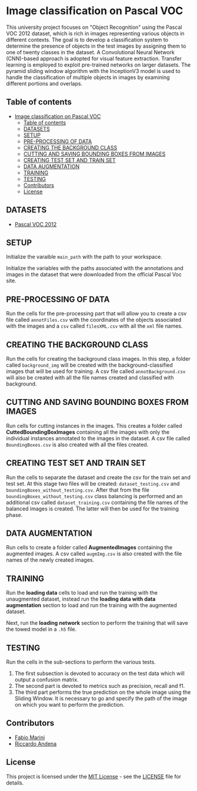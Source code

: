 # Image classification on Pascal VOC

This university project focuses on "Object Recognition" using the Pascal VOC 2012 dataset, which is rich in images representing various objects in different contexts. The goal is to develop a classification system to determine the presence of objects in the test images by assigning them to one of twenty classes in the dataset. A Convolutional Neural Network (CNN)-based approach is adopted for visual feature extraction. Transfer learning is employed to exploit pre-trained networks on larger datasets. The pyramid sliding window algorithm with the InceptionV3 model is used to handle the classification of multiple objects in images by examining different portions and overlaps.

## Table of contents

- [Image classification on Pascal VOC](#image-classification-on-pascal-voc)
  - [Table of contents](#table-of-contents)
  - [DATASETS](#datasets)
  - [SETUP](#setup)
  - [PRE-PROCESSING OF DATA](#pre-processing-of-data)
  - [CREATING THE BACKGROUND CLASS](#creating-the-background-class)
  - [CUTTING AND SAVING BOUNDING BOXES FROM IMAGES](#cutting-and-saving-bounding-boxes-from-images)
  - [CREATING TEST SET AND TRAIN SET](#creating-test-set-and-train-set)
  - [DATA AUGMENTATION](#data-augmentation)
  - [TRAINING](#training)
  - [TESTING](#testing)
  - [Contributors](#contributors)
  - [License](#license)

## DATASETS

- <a href="http://host.robots.ox.ac.uk/pascal/VOC/voc2012/VOCtrainval_11-May-2012.tar" target="_blank">Pascal VOC 2012</a>

## SETUP

Initialize the varaible `main_path` with the path to your workspace.

Initialize the variables with the paths associated with the annotations and images in the dataset that were downloaded from the official Pascal Voc site.

## PRE-PROCESSING OF DATA

Run the cells for the pre-processing part that will allow you to create a csv file called `annotFiles.csv` with the coordinates of the objects associated with the images and a `csv` called `filesXML.csv` with all the `xml` file names.

## CREATING THE BACKGROUND CLASS

Run the cells for creating the background class images. In this step, a folder called `background_img` will be created with the background-classified images that will be used for training. A csv file called `annotBackground.csv` will also be created with all the file names created and classified with background.

## CUTTING AND SAVING BOUNDING BOXES FROM IMAGES

Run cells for cutting instances in the images. This creates a folder called **CuttedBoundingBoxImages** containing all the images with only the individual instances annotated to the images in the dataset. A csv file called `BoundingBoxes.csv` is also created with all the files created.

## CREATING TEST SET AND TRAIN SET

Run the cells to separate the dataset and create the csv for the train set and test set. At this stage two files will be created: `dataset_testing.csv` and `boundingBoxes_without_testing.csv`. After that from the file `boundingBoxes_without_testing.csv` class balancing is performed and an additional csv called `dataset_training.csv` containing the file names of the balanced images is created. The latter will then be used for the training phase.

## DATA AUGMENTATION

Run cells to create a folder called **AugmentedImages** containing the augmented images. A csv called `augmImg.csv` is also created with the file names of the newly created images.

## TRAINING

Run the **loading data** cells to load and run the training with the unaugmented dataset, instead run the **loading data with data augmentation** section to load and run the training with the augmented dataset.

Next, run the **loading network** section to perform the training that will save the towed model in a `.h5` file.

## TESTING

Run the cells in the sub-sections to perform the various tests.

1. The first subsection is devoted to accuracy on the test data which will output a confusion matrix.
2. The second part is devoted to metrics such as precision, recall and f1.
3. The third part performs the true prediction on the whole image using the Sliding Window. It is necessary to go and specify the path of the image on which you want to perform the prediction.

## Contributors

- [Fabio Marini](https://github.com/fabbio00)
- [Riccardo Andena](https://github.com/anduz15)

## License

This project is licensed under the [MIT License](LICENSE) - see the [LICENSE](LICENSE) file for details.
